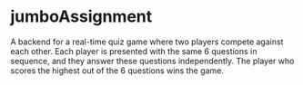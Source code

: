 # jumboAssignment
A backend for a real-time quiz game where two players compete against each other. Each player is presented with the same 6 questions in sequence, and they answer these questions independently. The player who scores the highest out of the 6 questions wins the game.
